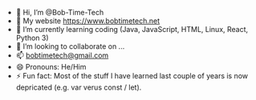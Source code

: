 - 👋 Hi, I’m @Bob-Time-Tech
- 👀 My website https://www.bobtimetech.net
- 🌱 I’m currently learning coding (Java, JavaScript, HTML, Linux, React, Python 3)
- 💞️ I’m looking to collaborate on ...
- 📫 bobtimetech@gmail.com
- 😄 Pronouns: He/Him
- ⚡ Fun fact: Most of the stuff I have learned last couple of years is now depricated (e.g. var verus const / let).

<!---
Bob-Time-Tech/Bob-Time-Tech is a ✨ special ✨ repository because its `README.md` (this file) appears on your GitHub profile.
You can click the Preview link to take a look at your changes.
--->

